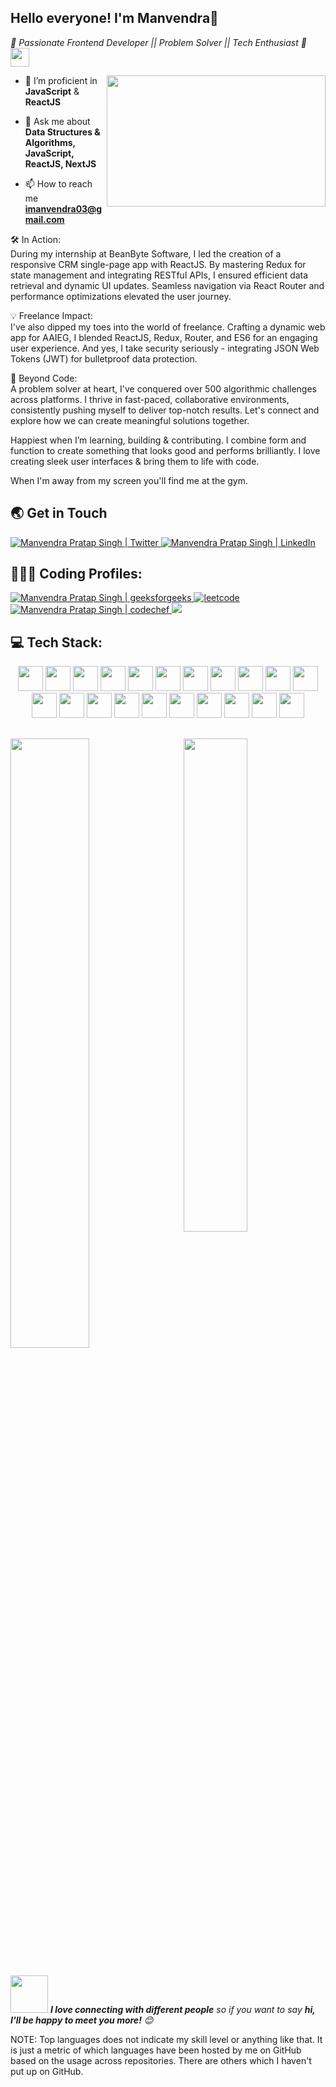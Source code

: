 ## Hello everyone! I'm Manvendra👋
<p><em>🚀 Passionate Frontend Developer || Problem Solver || Tech Enthusiast 🌟
    <img src="https://media.giphy.com/media/WUlplcMpOCEmTGBtBW/giphy.gif" width="30"> 
</em></p>

<img align="right" src="https://camo.githubusercontent.com/683e2187241c641430216c864ce93fc5a0e0dfb232c5a01d1c54b54d63aa8cb2/68747470733a2f2f63646e2e6472696262626c652e636f6d2f75736572732f313136323037372f73637265656e73686f74732f333834383931342f70726f6772616d6d65722e676966" width="350" height="210">



- 🌱 I’m proficient in **JavaScript** & **ReactJS** <br />

- 💬 Ask me about **Data Structures & Algorithms, JavaScript, ReactJS, NextJS**

- 📫 How to reach me **imanvendra03@gmail.com**

🛠️ In Action:<br />
During my internship at BeanByte Software, I led the creation of a responsive CRM single-page app with ReactJS. By mastering Redux for state management and integrating RESTful APIs, I ensured efficient data retrieval and dynamic UI updates. Seamless navigation via React Router and performance optimizations elevated the user journey.

💡 Freelance Impact:<br />
I've also dipped my toes into the world of freelance. Crafting a dynamic web app for AAIEG, I blended ReactJS, Redux, Router, and ES6 for an engaging user experience. And yes, I take security seriously - integrating JSON Web Tokens (JWT) for bulletproof data protection.

🧠 Beyond Code:<br />
A problem solver at heart, I've conquered over 500 algorithmic challenges across platforms. I thrive in fast-paced, collaborative environments, consistently pushing myself to deliver top-notch results. Let's connect and explore how we can create meaningful solutions together.

Happiest when I’m learning, building & contributing. I combine form and function to create something that looks good and performs brilliantly. I love creating sleek user interfaces & bring them to life with code.

When I'm away from my screen you'll find me at the gym.

## 🌏 Get in Touch
<a href="https://twitter.com/manvendra__03">
  <img  alt="Manvendra Pratap Singh | Twitter "src="https://img.icons8.com/fluent/48/000000/twitter.png"/>
</a>
<a href="https://www.linkedin.com/in/imanvendra03/">
  <img  alt="Manvendra Pratap Singh | LinkedIn "src="https://img.icons8.com/fluent/48/000000/linkedin.png"/>
</a>


## 👨🏾‍💻 Coding Profiles:
<a href="https://auth.geeksforgeeks.org/user/singh03manvendra/practice">
  <img  alt="Manvendra Pratap Singh | geeksforgeeks "src="https://img.icons8.com/color/48/null/GeeksforGeeks.png"/>
</a>
<a href="https://leetcode.com/itsmanvendra/">
  <img alt = "leetcode" src="https://img.icons8.com/external-tal-revivo-shadow-tal-revivo/48/null/external-level-up-your-coding-skills-and-quickly-land-a-job-logo-shadow-tal-revivo.png"/>
</a>
<a href="https://www.codechef.com/users/imanvendra03">
  <img  alt="Manvendra Pratap Singh | codechef "src="https://img.icons8.com/fluency/48/null/codechef.png"/>
</a>
<a href="https://www.hackerrank.com/singh03manvendra">
 <img src="https://img.icons8.com/external-tal-revivo-color-tal-revivo/48/null/external-hackerrank-is-a-technology-company-that-focuses-on-competitive-programming-logo-color-tal-revivo.png"/>
 </a>

## 💻 Tech Stack:

<div align="center">

<img src="https://cdn.jsdelivr.net/gh/devicons/devicon/icons/html5/html5-original.svg" width=40 height=40  />
<img src="https://cdn.jsdelivr.net/gh/devicons/devicon/icons/css3/css3-original.svg" width=40 height=40/>
<img src="https://cdn.jsdelivr.net/gh/devicons/devicon/icons/javascript/javascript-original.svg" width=40 height=40/>
<img src="https://cdn.jsdelivr.net/gh/devicons/devicon/icons/bootstrap/bootstrap-plain.svg" width=40 height=40/>
<img src="https://cdn.jsdelivr.net/gh/devicons/devicon/icons/tailwindcss/tailwindcss-plain.svg"  width=40 height=40/>
<img src="https://cdn.jsdelivr.net/gh/devicons/devicon/icons/react/react-original.svg" width=40 height=40/>
<img src="https://cdn.jsdelivr.net/gh/devicons/devicon/icons/redux/redux-original.svg" width=40 height=40/>
<img src="https://cdn.jsdelivr.net/gh/devicons/devicon/icons/python/python-original.svg" width=40 height=40 />
<img src="https://cdn.jsdelivr.net/gh/devicons/devicon/icons/cplusplus/cplusplus-original.svg" width=40 height=40/>
<img src="https://cdn.jsdelivr.net/gh/devicons/devicon/icons/c/c-original.svg" width=40 height=40 />
<img src="https://cdn.jsdelivr.net/gh/devicons/devicon/icons/mongodb/mongodb-original.svg" width=40 height=40/>
<img src="https://cdn.jsdelivr.net/gh/devicons/devicon/icons/mysql/mysql-original.svg" width=40 height=40/>
<img src="https://cdn.jsdelivr.net/gh/devicons/devicon/icons/npm/npm-original-wordmark.svg" width=40 height=40 />
<img src="https://cdn.jsdelivr.net/gh/devicons/devicon/icons/nodejs/nodejs-plain.svg" width=40 height=40 />
<img src="https://cdn.jsdelivr.net/gh/devicons/devicon/icons/figma/figma-original.svg" width=40 height=40/>
<img src="https://cdn.jsdelivr.net/gh/devicons/devicon/icons/sass/sass-original.svg" width=40 height=40 />
<img src="https://cdn.jsdelivr.net/gh/devicons/devicon/icons/selenium/selenium-original.svg" width=40 height=40/>     
<img src="https://cdn.jsdelivr.net/gh/devicons/devicon/icons/git/git-original.svg" width=40 height=40/>
<img src="https://cdn.jsdelivr.net/gh/devicons/devicon/icons/linux/linux-original.svg" width=40 height=40 />
<img src="https://cdn.jsdelivr.net/gh/devicons/devicon/icons/vscode/vscode-original.svg" width=40 height=40 />
<img src="https://cdn.jsdelivr.net/gh/devicons/devicon/icons/matlab/matlab-original.svg" width=40 height=40/>

</div>


##

<img  src="https://github-readme-stats.vercel.app/api/top-langs/?username=itsmanvendra&layout=compact&show_icons=true&theme=radical" width="45%" align="right" >

<img  src="https://github-readme-streak-stats.herokuapp.com/?user=itsmanvendra&theme=radical" width = "50%"  >


##
<img src="https://media.giphy.com/media/LnQjpWaON8nhr21vNW/giphy.gif" width="60"> <em><b>I love connecting with different people</b> so if you want to say <b>hi, I'll be happy to meet you more!</b> 😊</em>



NOTE: Top languages does not indicate my skill level or anything like that. It is just a metric of which languages have been hosted by me on GitHub based on the usage across repositories. There are others which I haven't put up on GitHub.

